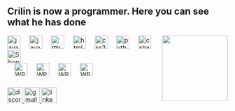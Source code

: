 <h2 align="left">Crilin is now a programmer. Here you can see what he has done</h2>

<img align="right" height="150" src="https://gifdb.com/images/high/dragon-ball-krilin-teasing-yuk7wvrnwc7l5v7f.gif"  />

<div align="left">
  <img src="https://cdn.jsdelivr.net/gh/devicons/devicon/icons/javascript/javascript-original.svg" height="30" alt="javascript logo"  />
  <img width="12" />
  <img src="https://encrypted-tbn0.gstatic.com/images?q=tbn:ANd9GcQ5_eQHtK6IL2-5pDSQmXBUPMynchcNKm9i8g&s" height="30" alt="java logo"  />
  <img width="12" />
  <img src="https://tecnologia.uniandes.edu.co/wp-content/uploads/2023/06/Mysql-Server-8.0-logo.png" height="30" alt="myqsl logo"  />
  <img width="12" />
  <img src="https://cdn.jsdelivr.net/gh/devicons/devicon/icons/html5/html5-original.svg" height="30" alt="html5 logo"  />
  <img width="12" />
  <img src="https://cdn.jsdelivr.net/gh/devicons/devicon/icons/css3/css3-original.svg" height="30" alt="css3 logo"  />
  <img width="12" />
  <img src="https://cdn.jsdelivr.net/gh/devicons/devicon/icons/python/python-original.svg" height="30" alt="python logo"  />
  <img width="12" />
  <img src="https://cdn.jsdelivr.net/gh/devicons/devicon/icons/csharp/csharp-original.svg" height="30" alt="csharp logo"  />
	<img width="12" />
  <img src="https://phenixsoft.com/images/api_integration/shopify-bag.webp" height="30" alt="Shopify logo"  />
</div>
<div align="left">
	<img width="12" />
  <img src="https://upload.wikimedia.org/wikipedia/commons/thumb/9/98/WordPress_blue_logo.svg/2048px-WordPress_blue_logo.svg.png" height="30" alt="WP logo"  />
	<img width="12" />
  <img src="https://damiandeluca.com.ar/wp-content/uploads/2020/04/slack.png" height="30" alt="WP logo"  />
	<img width="12" />
  <img src="https://sofkia.es/wp-content/uploads/2022/04/BusinessCentralLogo.png" height="30" alt="WP logo"  />
	<img width="12" />
  <img src="https://demiliani.com/wp-content/uploads/2022/12/allogo.png" height="30" alt="WP logo"  />
	
</div>

###

<div align="left">
	<a target="_blank" href="https://discord.gg/38pXx7Wc" >
		<img src="https://img.shields.io/static/v1?message=Discord&logo=discord&label=&color=7289DA&logoColor=white&labelColor=&style=for-the-badge" height="35" alt="discord logo" />
	</a>
	<a target="_blank" href="mailto:txaberocio@gmail.com" >
	 	<img src="https://img.shields.io/static/v1?message=Gmail&logo=gmail&label=&color=D14836&logoColor=white&labelColor=&style=for-the-badge" height="35" alt="gmail logo"  />
	</a>
	<a target="_blank" href="https://www.linkedin.com/in/txaber-ocio-web-developer/" >
		<img src="https://img.shields.io/static/v1?message=LinkedIn&logo=linkedin&label=&color=0077B5&logoColor=white&labelColor=&style=for-the-badge" height="35" alt="linkedin logo"  />
	</a>
</div>

###
	
